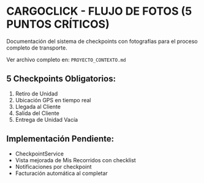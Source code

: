 # CARGOCLICK - FLUJO DE FOTOS (5 PUNTOS CRÍTICOS)

Documentación del sistema de checkpoints con fotografías para el proceso completo de transporte.

Ver archivo completo en: `PROYECTO_CONTEXTO.md`

## 5 Checkpoints Obligatorios:
1. Retiro de Unidad
2. Ubicación GPS en tiempo real  
3. Llegada al Cliente
4. Salida del Cliente
5. Entrega de Unidad Vacía

## Implementación Pendiente:
- CheckpointService
- Vista mejorada de Mis Recorridos con checklist
- Notificaciones por checkpoint
- Facturación automática al completar
